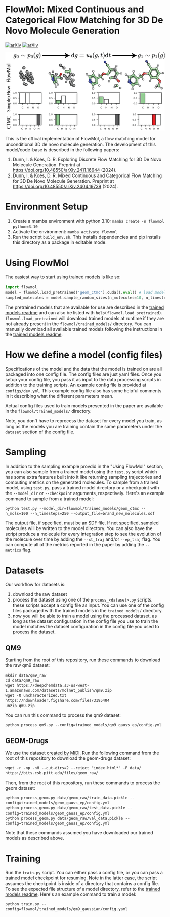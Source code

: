 # FlowMol: Mixed Continuous and Categorical Flow Matching for 3D De Novo Molecule Generation

[![arXiv](https://img.shields.io/badge/arXiv-1234.56789-b31b1b.svg?style=flat)](https://arxiv.org/abs/2411.16644)
[![arXiv](https://img.shields.io/badge/arXiv-1234.56789-b31b1b.svg?style=flat)](https://arxiv.org/abs/2404.19739)

![Image](figures/ga.png)

This is the offical implementation of FlowMol, a flow matching model for unconditional 3D de novo molecule generation. The development of this model/code-base is described in the following papers:
1. Dunn, I. & Koes, D. R. Exploring Discrete Flow Matching for 3D De Novo Molecule Generation. Preprint at https://doi.org/10.48550/arXiv.2411.16644 (2024).
2. Dunn, I. & Koes, D. R. Mixed Continuous and Categorical Flow Matching for 3D De Novo Molecule Generation. Preprint at https://doi.org/10.48550/arXiv.2404.19739 (2024).

# Environment Setup

1. Create a mamba environment with python 3.10: `mamba create -n flowmol python=3.10`
2. Activate the environment: `mamba activate flowmol`
3. Run the script `build_env.sh`. This installs dependencies and pip installs this directory as a package in editable mode.

# Using FlowMol

The easiest way to start using trained models is like so:

```python
import flowmol
model = flowmol.load_pretrained('geom_ctmc').cuda().eval() # load model
sampled_molecules = model.sample_random_sizes(n_molecules=10, n_timesteps=250) # sample molecules
```

The pretrained models that are available for use are described in the [trained models readme](flowmol/trained_models/readme.md) and can also be listed with `help(flowmol.load_pretrained)`. `flowmol.load_pretrained` will download trained models at runtime if they are not already present in the `flowmol/trained_models/` directory. You can manually download all available trained models following the instructions in the [trained models readme](flowmol/trained_models/readme.md).


# How we define a model (config files)

Specifications of the model and the data that the model is trained on are all packaged into one config file. The config files are just yaml files. Once you setup your config file, you pass it as input to the data processing scripts in addition to the training scripts. An example config file is provided at `configs/dev.yml`. This example config file also has some helpful comments in it describing what the different parameters mean.

Actual config files used to train models presented in the paper are available in the `flowmol/trained_models/` directory.

Note, you don't have to reprocess the dataset for every model you train, as long as the models you are training contain the same parameters under the `dataset` section of the config file. 

# Sampling
In addition to the sampling example provdid in the "Using FlowMol" section, you can also sample from a trained model using the `test.py` script which has some extra features built into it like returning sampling trajectories and computing metrics on the generated molecules. To sample from a trained model, using `test.py`, pass a trained model directory or a checkpoint with the `--model_dir` or `--checkpoint` arguments, respectively. Here's an example command to sample from a trained model:

```console
python test.py --model_dir=flowmol/trained_models/geom_ctmc --n_mols=100 --n_timesteps=250 --output_file=brand_new_molecules.sdf
```

The output file, if specified, must be an SDF file. If not specified, sampled molecules will be written to the model directory. You can also have the script produce a molecule for every integration step to see the evolution of the molecule over time by adding the `--xt_traj` and/or `--ep_traj` flag. You can compute all of the metrics reported in the paper by adding the `--metrics` flag.

# Datasets

Our workflow for datasets is:
1. download the raw dataset
2. process the dataset using one of the `process_<dataset>.py` scripts. these scripts accept a config file as input. You can use one of the config files packaged with the trained models in the `trained_models/` directory.
3. now you will be able to train a model using the processed dataset, as long as the dataset configuration in the config file you use to train the model matches the dataset configuration in the config file you used to process the dataset.

## QM9

Starting from the root of this repository, run these commands to download the raw qm9 dataset:
```console
mkdir data/qm9_raw
cd data/qm9_raw
wget https://deepchemdata.s3-us-west-1.amazonaws.com/datasets/molnet_publish/qm9.zip
wget -O uncharacterized.txt https://ndownloader.figshare.com/files/3195404
unzip qm9.zip
```

You can run this command to process the qm9 dataset:
```console
python process_qm9.py --config=trained_models/qm9_gauss_ep/config.yml
```

## GEOM-Drugs

We use the dataset [created by MiDi](https://github.com/cvignac/MiDi). Run the following command from the root of this repository to download the geom-drugs dataset:

```console
wget -r -np -nH --cut-dirs=2 --reject "index.html*" -P data/ https://bits.csb.pitt.edu/files/geom_raw/
```

Then, from the root of this repository, run these commands to process the geom dataset:


```console
python process_geom.py data/geom_raw/train_data.pickle --config=trained_models/geom_gauss_ep/config.yml
python process_geom.py data/geom_raw/test_data.pickle --config=trained_models/geom_gauss_ep/config.yml
python process_geom.py data/geom_raw/val_data.pickle --config=trained_models/geom_gauss_ep/config.yml
```

Note that these commands assumed you have downloaded our trained models as described above.

# Training

Run the `train.py` script. You can either pass a config file, or you can pass a trained model checkpoint for resuming. Note in the latter case, the script assumes the checkpoint is inside of a directory that contains a config file. To see the expected file structure of a model directory, refer to the [trained models readme](flowmol/trained_models/readme.md). Here's an example command to train a model:

```console
python train.py --config=flowmol/trained_models/qm9_gaussian/config.yaml
```
